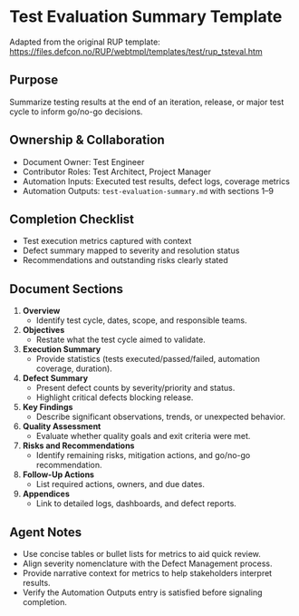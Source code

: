 # Test Evaluation Summary Template

Adapted from the original RUP template: <https://files.defcon.no/RUP/webtmpl/templates/test/rup_tsteval.htm>

## Purpose
Summarize testing results at the end of an iteration, release, or major test cycle to inform go/no-go decisions.

## Ownership & Collaboration
- Document Owner: Test Engineer
- Contributor Roles: Test Architect, Project Manager
- Automation Inputs: Executed test results, defect logs, coverage metrics
- Automation Outputs: `test-evaluation-summary.md` with sections 1–9

## Completion Checklist
- Test execution metrics captured with context
- Defect summary mapped to severity and resolution status
- Recommendations and outstanding risks clearly stated

## Document Sections
1. **Overview**
   - Identify test cycle, dates, scope, and responsible teams.
2. **Objectives**
   - Restate what the test cycle aimed to validate.
3. **Execution Summary**
   - Provide statistics (tests executed/passed/failed, automation coverage, duration).
4. **Defect Summary**
   - Present defect counts by severity/priority and status.
   - Highlight critical defects blocking release.
5. **Key Findings**
   - Describe significant observations, trends, or unexpected behavior.
6. **Quality Assessment**
   - Evaluate whether quality goals and exit criteria were met.
7. **Risks and Recommendations**
   - Identify remaining risks, mitigation actions, and go/no-go recommendation.
8. **Follow-Up Actions**
   - List required actions, owners, and due dates.
9. **Appendices**
   - Link to detailed logs, dashboards, and defect reports.

## Agent Notes
- Use concise tables or bullet lists for metrics to aid quick review.
- Align severity nomenclature with the Defect Management process.
- Provide narrative context for metrics to help stakeholders interpret results.
- Verify the Automation Outputs entry is satisfied before signaling completion.
